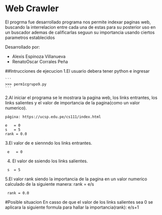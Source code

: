 # Web Crawler
El progrma fue desarrollado programa nos permite indexar paginas web, buscando la interrelacion entre cada una de estas para su posterior uso en un buscador ademas de calificarlas seguun su importancia usando ciertos parametros establecidos

Desarrollado por:
- Alexis Espinoza Villanueva
- RenatoOscar Corrales Peña

##Intrucciones de ejecucion
1.El usuario debera tener python e ingresar

    ```
    >>> perm1cgrupo9.py
    ```
    
   2.Al iniciar el programa se le mostrara la pagina web, los links entrantes, los links salientes y el valor de importancia de la pagina(como un valor numerico).
    
    página: https://ucsp.edu.pe/cs111/index.html
    
    e   = 0
    s   = 5
    rank = 0.0
    
   3.El valor de e siennndo los links entrantes.
   
     e   = 0
    
   4. El valor de ssiendo los links salientes.
  
     s  = 5
        
   5.El valor rank siendo la importancia de la pagina en un valor numerico calculado de la siguiente manera: rank = e/s 
   
     rank = 0.0
        
 #Posible situacion
 En casso de que el valor de los links salientes sea 0 se aplicara la siguiente formula para hallar la importancia(rank): e/s+1
